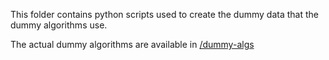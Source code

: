 This folder contains python scripts used to create the dummy data that the dummy algorithms use. 

The actual dummy algorithms are available in [/dummy-algs](../dummy-algs/)